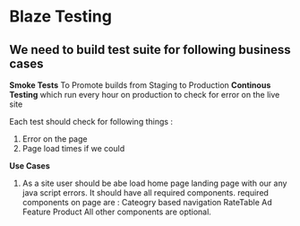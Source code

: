 # Blaze Testing

## We need to build test suite for following business cases

**Smoke Tests**
To Promote builds from Staging to Production
**Continous Testing**
which run every hour on production to check for error on the live site


Each test should check for following things :
1. Error on the page
2. Page load times if we could

**Use Cases**
1. As a site user should be abe load home page landing page with our any java script errors. It should have all required components. required components on page are :
Cateogry based navigation
RateTable
Ad
Feature Product
All other components are optional.


